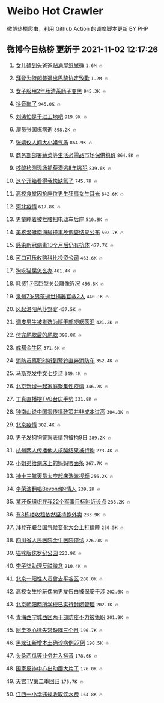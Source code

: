# Weibo Hot Crawler 



微博热榜爬虫，利用 Github Action 的调度脚本更新 BY PHP 


## 微博今日热榜 更新于 2021-11-02 12:17:26 
1. [女儿磕到头爸爸贴满屋纸尿裤](https://s.weibo.com/weibo?q=%23%E5%A5%B3%E5%84%BF%E7%A3%95%E5%88%B0%E5%A4%B4%E7%88%B8%E7%88%B8%E8%B4%B4%E6%BB%A1%E5%B1%8B%E7%BA%B8%E5%B0%BF%E8%A3%A4%23&Refer=top) `1.6M 🔥` 

1. [拜登为特朗普退出巴黎协定致歉](https://s.weibo.com/weibo?q=%23%E6%8B%9C%E7%99%BB%E4%B8%BA%E7%89%B9%E6%9C%97%E6%99%AE%E9%80%80%E5%87%BA%E5%B7%B4%E9%BB%8E%E5%8D%8F%E5%AE%9A%E8%87%B4%E6%AD%89%23&Refer=top) `1.2M 🔥` 

1. [女子服用2年肠清茶肠子变黑](https://s.weibo.com/weibo?q=%23%E5%A5%B3%E5%AD%90%E6%9C%8D%E7%94%A82%E5%B9%B4%E8%82%A0%E6%B8%85%E8%8C%B6%E8%82%A0%E5%AD%90%E5%8F%98%E9%BB%91%23&Refer=top) `945.3K 🔥` 

1. [抖音崩了](https://s.weibo.com/weibo?q=%23%E6%8A%96%E9%9F%B3%E5%B4%A9%E4%BA%86%23&Refer=top) `945.0K 🔥` 

1. [刘涛怕是干过工地吧](https://s.weibo.com/weibo?q=%23%E5%88%98%E6%B6%9B%E6%80%95%E6%98%AF%E5%B9%B2%E8%BF%87%E5%B7%A5%E5%9C%B0%E5%90%A7%23&Refer=top) `919.9K 🔥` 

1. [演员张国栋病逝](https://s.weibo.com/weibo?q=%23%E6%BC%94%E5%91%98%E5%BC%A0%E5%9B%BD%E6%A0%8B%E7%97%85%E9%80%9D%23&Refer=top) `898.2K 🔥` 

1. [张婧仪人间大小姐气质](https://s.weibo.com/weibo?q=%23%E5%BC%A0%E5%A9%A7%E4%BB%AA%E4%BA%BA%E9%97%B4%E5%A4%A7%E5%B0%8F%E5%A7%90%E6%B0%94%E8%B4%A8%23&Refer=top) `864.9K 🔥` 

1. [商务部部署蔬菜等生活必需品市场保供稳价](https://s.weibo.com/weibo?q=%E5%95%86%E5%8A%A1%E9%83%A8%E9%83%A8%E7%BD%B2%E8%94%AC%E8%8F%9C%E7%AD%89%E7%94%9F%E6%B4%BB%E5%BF%85%E9%9C%80%E5%93%81%E5%B8%82%E5%9C%BA%E4%BF%9D%E4%BE%9B%E7%A8%B3%E4%BB%B7&Refer=top) `864.8K 🔥` 

1. [核酸检测现场抓获潜逃8年逃犯](https://s.weibo.com/weibo?q=%23%E6%A0%B8%E9%85%B8%E6%A3%80%E6%B5%8B%E7%8E%B0%E5%9C%BA%E6%8A%93%E8%8E%B7%E6%BD%9C%E9%80%838%E5%B9%B4%E9%80%83%E7%8A%AF%23&Refer=top) `839.6K 🔥` 

1. [这个开箱看得我快缺氧了](https://s.weibo.com/weibo?q=%E8%BF%99%E4%B8%AA%E5%BC%80%E7%AE%B1%E7%9C%8B%E5%BE%97%E6%88%91%E5%BF%AB%E7%BC%BA%E6%B0%A7%E4%BA%86&Refer=top) `745.7K 🔥` 

1. [高校食堂因抢座位男生狂扇女生耳光](https://s.weibo.com/weibo?q=%23%E9%AB%98%E6%A0%A1%E9%A3%9F%E5%A0%82%E5%9B%A0%E6%8A%A2%E5%BA%A7%E4%BD%8D%E7%94%B7%E7%94%9F%E7%8B%82%E6%89%87%E5%A5%B3%E7%94%9F%E8%80%B3%E5%85%89%23&Refer=top) `642.6K 🔥` 

1. [河北疫情](https://s.weibo.com/weibo?q=%E6%B2%B3%E5%8C%97%E7%96%AB%E6%83%85&Refer=top) `617.8K 🔥` 

1. [男童睡着被拦腰捆电动车后座](https://s.weibo.com/weibo?q=%23%E7%94%B7%E7%AB%A5%E7%9D%A1%E7%9D%80%E8%A2%AB%E6%8B%A6%E8%85%B0%E6%8D%86%E7%94%B5%E5%8A%A8%E8%BD%A6%E5%90%8E%E5%BA%A7%23&Refer=top) `510.8K 🔥` 

1. [美核潜艇南海碰撞事故调查结果公布](https://s.weibo.com/weibo?q=%23%E7%BE%8E%E6%A0%B8%E6%BD%9C%E8%89%87%E5%8D%97%E6%B5%B7%E7%A2%B0%E6%92%9E%E4%BA%8B%E6%95%85%E8%B0%83%E6%9F%A5%E7%BB%93%E6%9E%9C%E5%85%AC%E5%B8%83%23&Refer=top) `502.7K 🔥` 

1. [感染新冠病毒10个月后仍有抗体](https://s.weibo.com/weibo?q=%23%E6%84%9F%E6%9F%93%E6%96%B0%E5%86%A0%E7%97%85%E6%AF%9210%E4%B8%AA%E6%9C%88%E5%90%8E%E4%BB%8D%E6%9C%89%E6%8A%97%E4%BD%93%23&Refer=top) `477.7K 🔥` 

1. [可口可乐收购科比投资公司](https://s.weibo.com/weibo?q=%23%E5%8F%AF%E5%8F%A3%E5%8F%AF%E4%B9%90%E6%94%B6%E8%B4%AD%E7%A7%91%E6%AF%94%E6%8A%95%E8%B5%84%E5%85%AC%E5%8F%B8%23&Refer=top) `463.6K 🔥` 

1. [狗吃猫屎怎么办](https://s.weibo.com/weibo?q=%E7%8B%97%E5%90%83%E7%8C%AB%E5%B1%8E%E6%80%8E%E4%B9%88%E5%8A%9E&Refer=top) `461.4K 🔥` 

1. [耗资1.7亿巨型关公雕像近况](https://s.weibo.com/weibo?q=%23%E8%80%97%E8%B5%841.7%E4%BA%BF%E5%B7%A8%E5%9E%8B%E5%85%B3%E5%85%AC%E9%9B%95%E5%83%8F%E8%BF%91%E5%86%B5%23&Refer=top) `456.8K 🔥` 

1. [泉州7岁男孩逝世捐器官救2人](https://s.weibo.com/weibo?q=%23%E6%B3%89%E5%B7%9E7%E5%B2%81%E7%94%B7%E5%AD%A9%E9%80%9D%E4%B8%96%E6%8D%90%E5%99%A8%E5%AE%98%E6%95%912%E4%BA%BA%23&Refer=top) `440.1K 🔥` 

1. [风起洛阳芭莎野宴](https://s.weibo.com/weibo?q=%23%E9%A3%8E%E8%B5%B7%E6%B4%9B%E9%98%B3%E8%8A%AD%E8%8E%8E%E9%87%8E%E5%AE%B4%23&Refer=top) `437.5K 🔥` 

1. [调皮男生被推选为班干部哽咽落泪](https://s.weibo.com/weibo?q=%23%E8%B0%83%E7%9A%AE%E7%94%B7%E7%94%9F%E8%A2%AB%E6%8E%A8%E9%80%89%E4%B8%BA%E7%8F%AD%E5%B9%B2%E9%83%A8%E5%93%BD%E5%92%BD%E8%90%BD%E6%B3%AA%23&Refer=top) `421.2K 🔥` 

1. [付完尾款后的尾款](https://s.weibo.com/weibo?q=%23%E4%BB%98%E5%AE%8C%E5%B0%BE%E6%AC%BE%E5%90%8E%E7%9A%84%E5%B0%BE%E6%AC%BE%23&Refer=top) `398.8K 🔥` 

1. [成都金牛区](https://s.weibo.com/weibo?q=%23%E6%88%90%E9%83%BD%E9%87%91%E7%89%9B%E5%8C%BA%23&Refer=top) `371.6K 🔥` 

1. [消防员离职时听到警铃直奔消防车](https://s.weibo.com/weibo?q=%23%E6%B6%88%E9%98%B2%E5%91%98%E7%A6%BB%E8%81%8C%E6%97%B6%E5%90%AC%E5%88%B0%E8%AD%A6%E9%93%83%E7%9B%B4%E5%A5%94%E6%B6%88%E9%98%B2%E8%BD%A6%23&Refer=top) `352.4K 🔥` 

1. [马斯克发中文七步诗](https://s.weibo.com/weibo?q=%23%E9%A9%AC%E6%96%AF%E5%85%8B%E5%8F%91%E4%B8%AD%E6%96%87%E4%B8%83%E6%AD%A5%E8%AF%97%23&Refer=top) `349.4K 🔥` 

1. [北京新增一起家庭聚集性疫情](https://s.weibo.com/weibo?q=%23%E5%8C%97%E4%BA%AC%E6%96%B0%E5%A2%9E%E4%B8%80%E8%B5%B7%E5%AE%B6%E5%BA%AD%E8%81%9A%E9%9B%86%E6%80%A7%E7%96%AB%E6%83%85%23&Refer=top) `346.2K 🔥` 

1. [丁真直播摆TVB台庆手势](https://s.weibo.com/weibo?q=%23%E4%B8%81%E7%9C%9F%E7%9B%B4%E6%92%AD%E6%91%86TVB%E5%8F%B0%E5%BA%86%E6%89%8B%E5%8A%BF%23&Refer=top) `331.8K 🔥` 

1. [钟南山说中国零传播政策并非成本过高](https://s.weibo.com/weibo?q=%23%E9%92%9F%E5%8D%97%E5%B1%B1%E8%AF%B4%E4%B8%AD%E5%9B%BD%E9%9B%B6%E4%BC%A0%E6%92%AD%E6%94%BF%E7%AD%96%E5%B9%B6%E9%9D%9E%E6%88%90%E6%9C%AC%E8%BF%87%E9%AB%98%23&Refer=top) `304.8K 🔥` 

1. [北京疫情](https://s.weibo.com/weibo?q=%23%E5%8C%97%E4%BA%AC%E7%96%AB%E6%83%85%23&Refer=top) `302.4K 🔥` 

1. [男子发狗狗警察表情包被拘9日](https://s.weibo.com/weibo?q=%23%E7%94%B7%E5%AD%90%E5%8F%91%E7%8B%97%E7%8B%97%E8%AD%A6%E5%AF%9F%E8%A1%A8%E6%83%85%E5%8C%85%E8%A2%AB%E6%8B%989%E6%97%A5%23&Refer=top) `289.2K 🔥` 

1. [杭州两人传播他人核酸结果被行拘](https://s.weibo.com/weibo?q=%23%E6%9D%AD%E5%B7%9E%E4%B8%A4%E4%BA%BA%E4%BC%A0%E6%92%AD%E4%BB%96%E4%BA%BA%E6%A0%B8%E9%85%B8%E7%BB%93%E6%9E%9C%E8%A2%AB%E8%A1%8C%E6%8B%98%23&Refer=top) `273.4K 🔥` 

1. [小姐弟给病床上的妈妈喂面条](https://s.weibo.com/weibo?q=%23%E5%B0%8F%E5%A7%90%E5%BC%9F%E7%BB%99%E7%97%85%E5%BA%8A%E4%B8%8A%E7%9A%84%E5%A6%88%E5%A6%88%E5%96%82%E9%9D%A2%E6%9D%A1%23&Refer=top) `267.7K 🔥` 

1. [神十三航天员太空起床洗漱视频](https://s.weibo.com/weibo?q=%23%E7%A5%9E%E5%8D%81%E4%B8%89%E8%88%AA%E5%A4%A9%E5%91%98%E5%A4%AA%E7%A9%BA%E8%B5%B7%E5%BA%8A%E6%B4%97%E6%BC%B1%E8%A7%86%E9%A2%91%23&Refer=top) `256.2K 🔥` 

1. [李荣浩翻唱Beyond的情人](https://s.weibo.com/weibo?q=%23%E6%9D%8E%E8%8D%A3%E6%B5%A9%E7%BF%BB%E5%94%B1Beyond%E7%9A%84%E6%83%85%E4%BA%BA%23&Refer=top) `239.2K 🔥` 

1. [某环保组织在我22个军事目标附近设点](https://s.weibo.com/weibo?q=%23%E6%9F%90%E7%8E%AF%E4%BF%9D%E7%BB%84%E7%BB%87%E5%9C%A8%E6%88%9122%E4%B8%AA%E5%86%9B%E4%BA%8B%E7%9B%AE%E6%A0%87%E9%99%84%E8%BF%91%E8%AE%BE%E7%82%B9%23&Refer=top) `236.2K 🔥` 

1. [有3栋楼收租依然坚持跑外卖](https://s.weibo.com/weibo?q=%23%E6%9C%893%E6%A0%8B%E6%A5%BC%E6%94%B6%E7%A7%9F%E4%BE%9D%E7%84%B6%E5%9D%9A%E6%8C%81%E8%B7%91%E5%A4%96%E5%8D%96%23&Refer=top) `233.9K 🔥` 

1. [拜登在联合国气候变化大会上打瞌睡](https://s.weibo.com/weibo?q=%23%E6%8B%9C%E7%99%BB%E5%9C%A8%E8%81%94%E5%90%88%E5%9B%BD%E6%B0%94%E5%80%99%E5%8F%98%E5%8C%96%E5%A4%A7%E4%BC%9A%E4%B8%8A%E6%89%93%E7%9E%8C%E7%9D%A1%23&Refer=top) `230.5K 🔥` 

1. [四川省人民医院金牛医院停诊](https://s.weibo.com/weibo?q=%23%E5%9B%9B%E5%B7%9D%E7%9C%81%E4%BA%BA%E6%B0%91%E5%8C%BB%E9%99%A2%E9%87%91%E7%89%9B%E5%8C%BB%E9%99%A2%E5%81%9C%E8%AF%8A%23&Refer=top) `226.9K 🔥` 

1. [猫咪版侏罗纪公园](https://s.weibo.com/weibo?q=%23%E7%8C%AB%E5%92%AA%E7%89%88%E4%BE%8F%E7%BD%97%E7%BA%AA%E5%85%AC%E5%9B%AD%23&Refer=top) `223.9K 🔥` 

1. [李子柒助理反驳微念](https://s.weibo.com/weibo?q=%23%E6%9D%8E%E5%AD%90%E6%9F%92%E5%8A%A9%E7%90%86%E5%8F%8D%E9%A9%B3%E5%BE%AE%E5%BF%B5%23&Refer=top) `210.4K 🔥` 

1. [北京一阳性人员曾去平谷区](https://s.weibo.com/weibo?q=%23%E5%8C%97%E4%BA%AC%E4%B8%80%E9%98%B3%E6%80%A7%E4%BA%BA%E5%91%98%E6%9B%BE%E5%8E%BB%E5%B9%B3%E8%B0%B7%E5%8C%BA%23&Refer=top) `208.0K 🔥` 

1. [高校女生扮玩偶向男友告白被保安干涉](https://s.weibo.com/weibo?q=%23%E9%AB%98%E6%A0%A1%E5%A5%B3%E7%94%9F%E6%89%AE%E7%8E%A9%E5%81%B6%E5%90%91%E7%94%B7%E5%8F%8B%E5%91%8A%E7%99%BD%E8%A2%AB%E4%BF%9D%E5%AE%89%E5%B9%B2%E6%B6%89%23&Refer=top) `202.6K 🔥` 

1. [北京朝阳两所学校已实行封闭管理](https://s.weibo.com/weibo?q=%23%E5%8C%97%E4%BA%AC%E6%9C%9D%E9%98%B3%E4%B8%A4%E6%89%80%E5%AD%A6%E6%A0%A1%E5%B7%B2%E5%AE%9E%E8%A1%8C%E5%B0%81%E9%97%AD%E7%AE%A1%E7%90%86%23&Refer=top) `202.1K 🔥` 

1. [青海西宁城西区两干部防疫不力被免职](https://s.weibo.com/weibo?q=%23%E9%9D%92%E6%B5%B7%E8%A5%BF%E5%AE%81%E5%9F%8E%E8%A5%BF%E5%8C%BA%E4%B8%A4%E5%B9%B2%E9%83%A8%E9%98%B2%E7%96%AB%E4%B8%8D%E5%8A%9B%E8%A2%AB%E5%85%8D%E8%81%8C%23&Refer=top) `201.9K 🔥` 

1. [阿圭罗心律失常缺阵三个月](https://s.weibo.com/weibo?q=%23%E9%98%BF%E5%9C%AD%E7%BD%97%E5%BF%83%E5%BE%8B%E5%A4%B1%E5%B8%B8%E7%BC%BA%E9%98%B5%E4%B8%89%E4%B8%AA%E6%9C%88%23&Refer=top) `196.7K 🔥` 

1. [黑龙江新增本土确诊病例27例](https://s.weibo.com/weibo?q=%23%E9%BB%91%E9%BE%99%E6%B1%9F%E6%96%B0%E5%A2%9E%E6%9C%AC%E5%9C%9F%E7%A1%AE%E8%AF%8A%E7%97%85%E4%BE%8B27%E4%BE%8B%23&Refer=top) `190.5K 🔥` 

1. [头条西瓜等业务并入抖音](https://s.weibo.com/weibo?q=%23%E5%A4%B4%E6%9D%A1%E8%A5%BF%E7%93%9C%E7%AD%89%E4%B8%9A%E5%8A%A1%E5%B9%B6%E5%85%A5%E6%8A%96%E9%9F%B3%23&Refer=top) `178.6K 🔥` 

1. [国家反诈中心出动画大片了](https://s.weibo.com/weibo?q=%23%E5%9B%BD%E5%AE%B6%E5%8F%8D%E8%AF%88%E4%B8%AD%E5%BF%83%E5%87%BA%E5%8A%A8%E7%94%BB%E5%A4%A7%E7%89%87%E4%BA%86%23&Refer=top) `176.0K 🔥` 

1. [天宫TV第二季回归](https://s.weibo.com/weibo?q=%23%E5%A4%A9%E5%AE%ABTV%E7%AC%AC%E4%BA%8C%E5%AD%A3%E5%9B%9E%E5%BD%92%23&Refer=top) `175.7K 🔥` 

1. [江西一小学违规收取饮水费](https://s.weibo.com/weibo?q=%23%E6%B1%9F%E8%A5%BF%E4%B8%80%E5%B0%8F%E5%AD%A6%E8%BF%9D%E8%A7%84%E6%94%B6%E5%8F%96%E9%A5%AE%E6%B0%B4%E8%B4%B9%23&Refer=top) `164.8K 🔥` 

